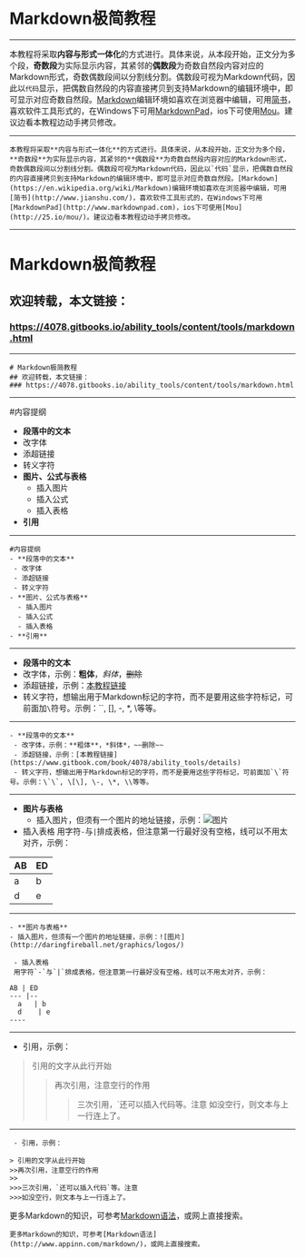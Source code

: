 # Markdown极简教程 

---
本教程将采取**内容与形式一体化**的方式进行。具体来说，从本段开始，正文分为多个段，**奇数段**为实际显示内容，其紧邻的**偶数段**为奇数自然段内容对应的Markdown形式，奇数偶数段间以分割线分割。偶数段可视为Markdown代码，因此以`代码`显示，把偶数自然段的内容直接拷贝到支持Markdown的编辑环境中，即可显示对应奇数自然段。[Markdown](https://en.wikipedia.org/wiki/Markdown)编辑环境如喜欢在浏览器中编辑，可用[简书](http://www.jianshu.com/)，喜欢软件工具形式的，在Windows下可用[MarkdownPad](http://www.markdownpad.com)，ios下可使用[Mou](http://25.io/mou/)。建议边看本教程边动手拷贝修改。

---
  
``
本教程将采取**内容与形式一体化**的方式进行。具体来说，从本段开始，正文分为多个段，**奇数段**为实际显示内容，其紧邻的**偶数段**为奇数自然段内容对应的Markdown形式，奇数偶数段间以分割线分割。偶数段可视为Markdown代码，因此以`代码`显示，把偶数自然段的内容直接拷贝到支持Markdown的编辑环境中，即可显示对应奇数自然段。[Markdown](https://en.wikipedia.org/wiki/Markdown)编辑环境如喜欢在浏览器中编辑，可用[简书](http://www.jianshu.com/)，喜欢软件工具形式的，在Windows下可用[MarkdownPad](http://www.markdownpad.com)，ios下可使用[Mou](http://25.io/mou/)。建议边看本教程边动手拷贝修改。
``

---
# Markdown极简教程
## 欢迎转载，本文链接：
### https://4078.gitbooks.io/ability_tools/content/tools/markdown.html
---

```
# Markdown极简教程
## 欢迎转载，本文链接：
### https://4078.gitbooks.io/ability_tools/content/tools/markdown.html
```

---
#内容提纲
- **段落中的文本**
 - 改字体
 - 添超链接
 - 转义字符
- **图片、公式与表格**
  - 插入图片
  - 插入公式
  - 插入表格
- **引用**
---
```
#内容提纲
- **段落中的文本**
 - 改字体
 - 添超链接
 - 转义字符
- **图片、公式与表格**
  - 插入图片
  - 插入公式
  - 插入表格
- **引用**
```
***
- **段落中的文本**
 - 改字体，示例：**粗体**，*斜体*，~~删除~~
 - 添超链接，示例：[本教程链接](https://www.gitbook.com/book/4078/ability_tools/details)
 - 转义字符，想输出用于Markdown标记的字符，而不是要用这些字符标记，可前面加`\`符号。示例：\`\`, \[\], \-, \*, \\等等。
---
```
- **段落中的文本**
 - 改字体，示例：**粗体**，*斜体*，~~删除~~
 - 添超链接，示例：[本教程链接](https://www.gitbook.com/book/4078/ability_tools/details)
 - 转义字符，想输出用于Markdown标记的字符，而不是要用这些字符标记，可前面加`\`符号。示例：\`\`, \[\], \-, \*, \\等等。
```
---
- **图片与表格**
  - 插入图片，但须有一个图片的地址链接，示例：![图片](http://daringfireball.net/graphics/logos/)
 - 插入表格
 用字符`-`与`|`排成表格，但注意第一行最好没有空格，线可以不用太对齐，示例：
 
AB | ED 
--- |--
  a   | b    
  d    | e    

---
```
- **图片与表格**
- 插入图片，但须有一个图片的地址链接，示例：![图片](http://daringfireball.net/graphics/logos/)

 - 插入表格
 用字符`-`与`|`排成表格，但注意第一行最好没有空格，线可以不用太对齐，示例：
 
AB | ED 
--- |--
  a   | b    
  d    | e    
----
```
---
 - 引用，示例：
 
> 引用的文字从此行开始
>>再次引用，注意空行的作用
>>
>>>三次引用，`还可以插入代码等。注意
>>>如没空行，则文本与上一行连上了。

---
```
 - 引用，示例：
 
> 引用的文字从此行开始
>>再次引用，注意空行的作用
>>
>>>三次引用，`还可以插入代码`等。注意
>>>如没空行，则文本与上一行连上了。
```
更多Markdown的知识，可参考[Markdown语法](http://www.appinn.com/markdown/)，或网上直接搜索。

``更多Markdown的知识，可参考[Markdown语法](http://www.appinn.com/markdown/)，或网上直接搜索。
``